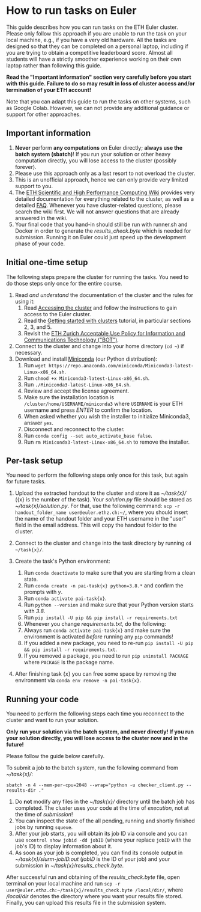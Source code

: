 How to run tasks on Euler
=========================

This guide describes how you can run tasks on the ETH Euler cluster.
Please only follow this approach if you are unable to run the task on your local machine,
e.g., if you have a very old hardware.
All the tasks are designed so that they can be completed on a personal laptop,
including if you are trying to obtain a competitive leaderboard score.
Almost all students will have a strictly smoother experience working
on their own laptop rather than following this guide.

**Read the "Important information" section very carefully before you start with this guide.
Failure to do so may result in loss of cluster access and/or termination of your ETH account!**

Note that you can adapt this guide to run the tasks on other systems, such as Google Colab. However, we can not provide any additional guidance or support for other approaches.

Important information
---------------------

1. **Never** perform **any computations** on Euler directly; **always use the batch system (sbatch)**! If you run your solution or other heavy computation directly, you will lose access to the cluster (possibly forever).
2. Please use this approach only as a last resort to not overload the cluster.
3. This is an unofficial approach, hence we can only provide very limited support to you.
4. The [ETH Scientific and High Performance Computing Wiki](https://scicomp.ethz.ch/wiki/Main_Page) provides very detailed documentation for everything related to the cluster, as well as a detailed [FAQ](https://scicomp.ethz.ch/wiki/FAQ). Whenever you have cluster-related questions, please search the wiki first. We will not answer questions that are already answered in the wiki.
5. Your final code that you hand-in should still be run with runner.sh and Docker in order to generate the *results_check.byte* which is needed for submission. Running it on Euler could just speed up the development phase of your code.

Initial one-time setup
----------------------

The following steps prepare the cluster for running the tasks. You need to do those steps only once for the entire course.

1. Read *and understand* the documentation of the cluster and the rules for using it:
   1. Read [Accessing the cluster](https://scicomp.ethz.ch/wiki/Accessing_the_cluster) and follow the instructions to gain access to the Euler cluster.
   2. Read the [Getting started with clusters](https://scicomp.ethz.ch/wiki/Getting_started_with_clusters) tutorial, in particular sections 2, 3, and 5.
   3. Revisit the [ETH Zurich Acceptable Use Policy for Information and Communications Technology (&#34;BOT&#34;)](https://rechtssammlung.sp.ethz.ch/Dokumente/203.21en.pdf).
2. Connect to the cluster and change into your home directory (`cd ~`) if necessary.
3. Download and install [Miniconda](https://docs.conda.io/en/latest/miniconda.html) (our Python distribution):
   1. Run `wget https://repo.anaconda.com/miniconda/Miniconda3-latest-Linux-x86_64.sh`.
   2. Run `chmod +x Miniconda3-latest-Linux-x86_64.sh`.
   3. Run `./Miniconda3-latest-Linux-x86_64.sh`.
   4. Review and accept the license agreement.
   5. Make sure the installation location is `/cluster/home/USERNAME/miniconda3` where `USERNAME` is your ETH username and press *ENTER* to confirm the location.
   6. When asked whether you wish the installer to initialize Miniconda3, answer `yes`.
   7. Disconnect and reconnect to the cluster.
   8. Run `conda config --set auto_activate_base false`.
   9. Run `rm Miniconda3-latest-Linux-x86_64.sh` to remove the installer.

Per-task setup
--------------

You need to perform the following steps only once for this task, but again for future tasks.

1. Upload the extracted handout to the cluster and store it as *~/task{x}/* ({x} is the number of the task). Your *solution.py* file should be stored as *~/task{x}/solution.py*. For that, use the following command:  `scp -r handout_folder_name user@euler.ethz.ch:~/`, where you should insert the name of the handout folder and your ETH username in the "user" field in the email address. This will copy the handout folder to the cluster.
2. Connect to the cluster and change into the task directory by running `cd ~/task{x}/`.
3. Create the task's Python environment:

   1. Run `conda deactivate` to make sure that you are starting from a clean state.
   2. Run `conda create -n pai-task{x} python=3.8.*` and confirm the prompts with *y*.
   3. Run `conda activate pai-task{x}`.
   4. Run `python --version` and make sure that your Python version starts with *3.8*.
   5. Run `pip install -U pip && pip install -r requirements.txt`
   6. Whenever you change *requirements.txt*, do the following:
   7. Always run `conda activate pai-task{x}` and make sure the environment is activated *before* running any `pip` commands!
   8. If you added a new package, you need to re-run `pip install -U pip && pip install -r requirements.txt`.
   9. If you removed a package, you need to run `pip uninstall PACKAGE` where `PACKAGE` is the package name.
4. After finishing task {x} you can free some space by removing the environment via `conda env remove -n pai-task{x}`.

Running your code
-----------------

You need to perform the following steps each time you reconnect to the cluster and want to run your solution.

**Only run your solution via the batch system, and never directly! If you run your solution directly, you will lose access to the cluster now and in the future!**

Please follow the guide below carefully.

To submit a job to the batch system, run the following command from *~/task{x}/*:

`sbatch -n 4 --mem-per-cpu=2048 --wrap="python -u checker_client.py --results-dir ."`

1. Do **not** modify any files in the *~/task{x}/* directory until the batch job has completed. The cluster uses your code at the time of *execution*, not at the time of *submission*!
2. You can inspect the state of the all pending, running and shortly finished jobs by running `squeue`.
3. After your job starts, you will obtain its job ID via console and you can use `scontrol show jobid -dd jobID` (where your replace `jobID` with the job's ID) to display information about it.
4. As soon as your job is completed, you can find its console output in *~/task{x}/slurm-jobID.out* (*jobID* is the ID of your job) and your submission in *~/task{x}/results_check.byte*.

After successful run and obtaining of the *results_check.byte* file, open terminal on your local machine and run `scp -r user@euler.ethz.ch:~/task{x}/results_check.byte /local/dir/`, where */local/dir* denotes the directory where you want your results file stored. Finally, you can upload this results file in the submission system.

